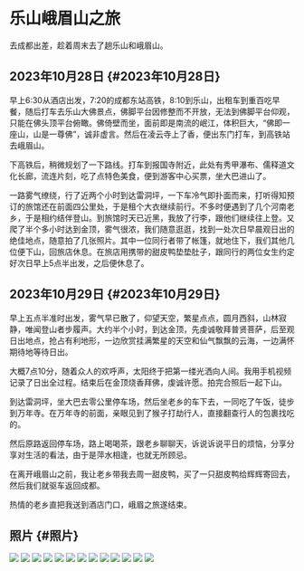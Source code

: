 # 乐山峨眉山之旅


去成都出差，趁着周末去了趟乐山和峨眉山。


## 2023年10月28日 {#2023年10月28日}

早上6:30从酒店出发，7:20的成都东站高铁，8:10到乐山，出租车到重百吃早餐，随后打车去乐山大佛景点，佛脚平台因修整而不开放，无法到佛脚平台仰观，只能在佛头顶平台俯瞰。佛倚壁而坐，面前即是南流的岷江，体积巨大，“佛即一座山，山是一尊佛”，诚非虚言。然后在凌云寺上了香，便出东门打车，到高铁站去峨眉山。

下高铁后，稍微规划了一下路线。打车到报国寺附近，此处有秀甲瀑布、儒释道文化长廊，流连片刻，吃了点特色美食，便到游客中心买票，坐大巴进山了。

一路雾气缭绕，行了近两个小时到达雷洞坪，一下车冷气即扑面而来，打听得知预订的旅馆还在前面四公里处，于是租个大衣继续前行。不多时便遇到了几个河南老乡，于是相约结伴登山。到旅馆时天已近黑，我放了行李，跟他们继续往上登。又爬了半个多小时达到金顶，雾气很浓，我们随意逛逛，找到一处次日早晨观日出的绝佳地点，随意拍了几张照片。其中一位同行者带了帐篷，就地住下，我们其他几位便下山，回旅店休息。在旅店用携带的甜皮鸭垫垫肚子，跟同行的两位女生约定好次日早上5点半出发，之后便休息了。


## 2023年10月29日 {#2023年10月29日}

早上五点半准时出发，雾气早已散了，仰望天空，繁星点点，圆月西斜，山林寂静，唯闻登山者步履声。大约半个小时，到达金顶，先虔诚敬拜普贤菩萨，后至观日出地点，抢占有利地形，一边欣赏挂满繁星的天空和仙气飘飘的云海，一边满怀期待地等待日出。

大概7点10分，随着众人的欢呼声，太阳终于把第一缕光洒向人间。我用手机视频记录了日出全过程。结束后在金顶烧香拜佛，虔诚许愿。拍完合照后一起下山。

到达雷洞坪，坐大巴去零公里停车场，然后坐老乡的车下去，一同吃了午饭，徒步到万年寺。在万年寺的前面，亲眼见到了猴子打劫行人，直接翻查行人的包裹找吃的。

然后原路返回停车场，路上喝喝茶，跟老乡聊聊天，诉说诉说平日的烦恼，分享分享对生活的看法，由于是萍水相逢，也就无所顾忌。

在离开峨眉山之前，我让老乡带我去周一甜皮鸭，买了一只甜皮鸭给辉辉寄回去，然后我们就驱车返回成都。

热情的老乡直把我送到酒店门口，峨眉之旅遂结束。


## 照片 {#照片}

![](/ox-hugo/IMG_20231028_094937.jpg)
![](/ox-hugo/IMG_20231028_102127.jpg)
![](/ox-hugo/IMG_20231028_125612.jpg)
![](/ox-hugo/IMG_20231029_054156.jpg)
![](/ox-hugo/IMG_20231029_061036.jpg)
![](/ox-hugo/IMG_20231029_064229.jpg)
![](/ox-hugo/IMG_20231029_070718.jpg)
![](/ox-hugo/IMG_20231029_101820.jpg)
![](/ox-hugo/IMG_20231029_104855.jpg)
![](/ox-hugo/IMG_20231029_072506_1.jpg)
![](/ox-hugo/mmexport1698579211763.jpg)
![](/ox-hugo/mmexport1698584317610.jpg)
![](/ox-hugo/mmexport1698586067967.jpg)

